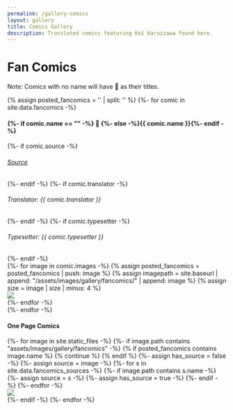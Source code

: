 ```yaml
---
permalink: /gallery-comics
layout: gallery
title: Comics Gallery
description: Translated comics featuring Kei Karuizawa found here.
---
```

<h1 class="title">Fan Comics</h1>
<p>Note: Comics with no name will have 🍆 as their titles.</p>
{% assign posted_fancomics = '' | split: '' %}
{%- for comic in site.data.fancomics -%}
<h4>{%- if comic.name == "" -%} 🍆 {%- else -%}{{ comic.name }}{%- endif -%}</h4>
{%- if comic.source -%}<h6><a href="{{ comic.source }}">Source</a></h6>{%- endif -%}
{%- if comic.translator -%}<h6>Translator: {{ comic.translator }}</h6>{%- endif -%}
{%- if comic.typesetter -%}<h6>Typesetter: {{ comic.typesetter }}</h6>{%- endif -%}
<div class="images-container">
    <div class="grid row center-block">
    {%- for image in comic.images -%}
        {% assign posted_fancomics = posted_fancomics | push: image %}
        {% assign imagepath = site.baseurl | append: "/assets/images/gallery/fancomics/" | append: image %}
        {% assign size = image | size | minus: 4 %}
        <div class="col-sm-3 grid-item">
            <a data-fancybox="gallery" data-caption="<a target='_blank' href='{{ imagepath }}'>Full Image</a>{% if comic.source %} - <a target='_blank' href='{{ comic.source }}'>Source</a>{% endif %}" href="{{ imagepath }}">
                <img class="pic" src="{{ site.baseurl }}/assets/images/gallery/thumbnails/fancomics/{{ image | slice: 0, size | append: ".jpg" }}">
            </a>
        </div>
    {%- endfor -%}
    </div>
</div>
{%- endfor -%}
<h4>One Page Comics</h4>
<div class="images-container">
    <div class="grid row center-block" id="comicsRow">
    {%- for image in site.static_files -%}
    {%- if image.path contains "assets/images/gallery/fancomics" -%}
        {% if posted_fancomics contains image.name %}
            {% continue %}
        {% endif %}
        {%- assign has_source = false -%}
        {%- assign source = image -%}
        {%- for s in site.data.fancomics_sources -%}
            {%- if image.path contains s.name -%}
                {%- assign source = s -%}
                {%- assign has_source = true -%}
            {%- endif -%}
        {%- endfor -%}
        <div class="col-sm-3 grid-item">
            <a data-fancybox="gallery" data-caption="<a target='_blank' href='{{ site.baseurl }}{{ image.path }}'>Full Image</a>
            {% if has_source %} 
                {% if source.link %}
                        - <a target='_blank' href='{{ source.link }}'>Source</a>
                {% endif %}
                {% if source.edited %}
                    </br> Edited by: {{ source.edited }} 
                {% endif %}
            {% endif %}" href="{{ site.baseurl }}{{ image.path }}">
                <img class="pic" src="{{ site.baseurl }}/assets/images/gallery/thumbnails/fancomics/{{ image.basename | append: ".jpg" }}">
            </a>
        </div>
    {%- endif -%}
    {%- endfor -%}
    </div>
</div>
